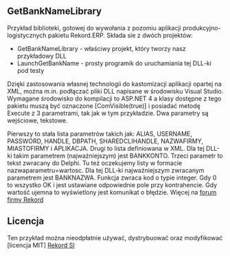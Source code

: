 ## GetBankNameLibrary

Przykład biblioteki, gotowej do wywołania z pozomiu aplikacji produkcyjno-logistycznych pakietu Rekord.ERP.
Składa sie z dwóch projektów:
* GetBankNameLibrary - właściwy projekt, który tworzy nasz przykładowy DLL
* LaunchGetBankName - prosty programik do uruchamiania tej DLL-ki pod testy

Dzięki zastosowania własnej technologii do kastomizacji aplikacji opartej na XML, można m.in. podłączać pliki DLL napisane w środowisku Visual Studio. 
Wymagane środowisko do kompilacji to ASP.NET 4 a klasy dostępne z tego pakietu muszą być oznaczone [ComVisible(true)] i posiadać metodę Execute z 3 parametrami, tak jak w tym przykładzie. Dwa parametry są wejściowe, tekstowe. 

Pierwszy to stała lista parametrów takich jak: ALIAS, USERNAME, PASSWORD, HANDLE, DBPATH, SHAREDCLIHANDLE, NAZWAFIRMY, MIASTOFIRMY i APLIKACJA.
Drugi to lista definiowana w XML. Dla tej DLL-ki takim parametrem (najważniejszym) jest BANKKONTO. Trzeci parametr to tekst zwracany do Delphi. Tu też oczekujemy listy w formacie nazwaparametru=wartosc. Dla tej DLL-ki najważniejszym zwracanym parametrem jest BANKNAZWA. Funkcja zwraca kod o typie integer. Gdy 0 to wszystko OK i jest ustawiane odpowiednie pole przy kontrahencie. Gdy wartość ujemna to wyświetlony jest komunikat o błędzie. Więcej na [forum firmy Rekord](https://forum.rekord.com.pl/)

## Licencja
Ten przykład można nieodpłatnie używać, dystrybuować oraz modyfikować [licencja MIT]
[Rekord SI](https://www.rekord.com.pl)
